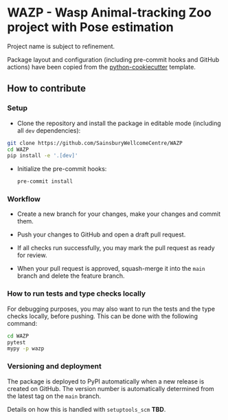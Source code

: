 # WAZP - **W**asp **A**nimal-tracking **Z**oo project with **P**ose estimation

Project name is subject to refinement.

Package layout and configuration (including pre-commit hooks and GitHub actions) have been copied from the [python-cookiecutter](https://github.com/SainsburyWellcomeCentre/python-cookiecutter) template.

## How to contribute
### Setup
* Clone the repository and install the package in editable mode (including all `dev` dependencies):

```bash
git clone https://github.com/SainsburyWellcomeCentre/WAZP
cd WAZP
pip install -e '.[dev]'
```
* Initialize the pre-commit hooks:

    ```bash
    pre-commit install
    ```
### Workflow
* Create a new branch for your changes, make your changes and commit them.

* Push your changes to GitHub and open a draft pull request.
* If all checks run successfully, you may mark the pull request as ready for review.
* When your pull request is approved, squash-merge it into the `main` branch and delete the feature branch.

### How to run tests and type checks locally
For debugging purposes, you may also want to run the tests and the type checks locally, before pushing. This can be done with the following command:

```bash
cd WAZP
pytest
mypy -p wazp
```
### Versioning and deployment
The package is deployed to PyPI automatically when a new release is created on GitHub. The version number is automatically determined from the latest tag on the `main` branch.

Details on how this is handled with `setuptools_scm` **TBD**.
